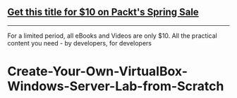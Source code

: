 ## [Get this title for $10 on Packt's Spring Sale](https://www.packt.com/V18563?utm_source=github&utm_medium=packt-github-repo&utm_campaign=spring_10_dollar_2022)
-----
For a limited period, all eBooks and Videos are only $10. All the practical content you need \- by developers, for developers

# Create-Your-Own-VirtualBox-Windows-Server-Lab-from-Scratch